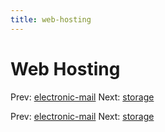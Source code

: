 ```yaml
---
title: web-hosting
---
```




# Web Hosting

Prev: [electronic-mail](electronic-mail.md) Next:
[storage](storage.md)

Prev: [electronic-mail](electronic-mail.md) Next:
[storage](storage.md)
